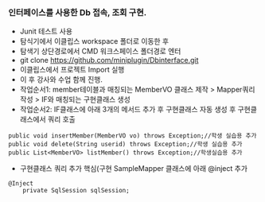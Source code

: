 ### 인터페이스를 사용한 Db 접속, 조회 구현.

- Junit 테스트 사용
- 탐식기에서 이클립스 workspace 폴더로 이동한 후 
- 탐색기 상단경로에서 CMD 워크스페이스 폴더경로 엔터
- git clone https://github.com/miniplugin/Dbinterface.git
- 이클립스에서 프로젝트 Import 실행
- 이 후 강사와 수업 함께 진행.
- 작업순서1: member테이블과 매칭되는 MemberVO 클래스 제작 > Mapper쿼리작성 > IF와 매칭되는 구현클래스 생성
- 작업순서2: IF클래스에 아래 3개의 메서드 추가 후 구현클래스 자동 생성 후 구현클래스에서 쿼리 호출

```
public void insertMember(MemberVO vo) throws Exception;//학생 실습용 추가
public void delete(String userid) throws Exception;//학생 실습용 추가
public List<MemberVO> listMember() throws Exception;//학생실습용 추가
```

- 구현클래스 쿼리 추가 핵심(구현 SampleMapper 클래스에 아래 @inject 추가

```
@Inject
	private SqlSession sqlSession;
```
